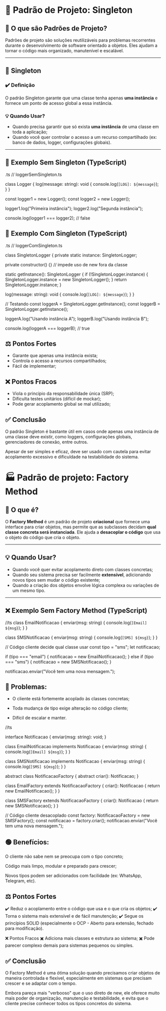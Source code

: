 # 🎯 Padrão de Projeto: Singleton

## 📘 O que são Padrões de Projeto?
Padrões de projeto são soluções reutilizáveis para problemas recorrentes durante o desenvolvimento de software orientado a objetos. Eles ajudam a tornar o código mais organizado, manutenível e escalável.

---

## 🔷 Singleton

### ✔️ Definição
O padrão Singleton garante que uma classe tenha apenas **uma instância** e fornece um ponto de acesso global a essa instância.

### 💡 Quando Usar?
- Quando precisa garantir que só exista **uma instância** de uma classe em toda a aplicação;
- Quando você quer controlar o acesso a um recurso compartilhado (ex: banco de dados, logger, configurações globais).

---

## 🚫 Exemplo **Sem** Singleton (TypeScript)

.ts
// loggerSemSingleton.ts

class Logger {
  log(message: string): void {
    console.log(`[LOG]: ${message}`);
  }
}

const logger1 = new Logger();
const logger2 = new Logger();

logger1.log("Primeira instância");
logger2.log("Segunda instância");

console.log(logger1 === logger2); // false

## 🚫 Exemplo **Com** Singleton (TypeScript)

.ts
// loggerComSingleton.ts

class SingletonLogger {
  private static instance: SingletonLogger;

  private constructor() {} // impede uso de new fora da classe

  static getInstance(): SingletonLogger {
    if (!SingletonLogger.instance) {
      SingletonLogger.instance = new SingletonLogger();
    }
    return SingletonLogger.instance;
  }

  log(message: string): void {
    console.log(`[LOG]: ${message}`);
  }
}

// Testando
const loggerA = SingletonLogger.getInstance();
const loggerB = SingletonLogger.getInstance();

loggerA.log("Usando instância A");
loggerB.log("Usando instância B");

console.log(loggerA === loggerB); // true

## ⚖️ Pontos Fortes
- Garante que apenas uma instância exista;
- Controla o acesso a recursos compartilhados;
- Fácil de implementar;

## ❌ Pontos Fracos
- Viola o princípio da responsabilidade única (SRP);
- Dificulta testes unitários (difícil de mockar);
- Pode gerar acoplamento global se mal utilizado;

## ✅ Conclusão
O padrão Singleton é bastante útil em casos onde apenas uma instância de uma classe deve existir, como loggers, configurações globais, gerenciadores de conexão, entre outros.

Apesar de ser simples e eficaz, deve ser usado com cautela para evitar acoplamento excessivo e dificuldade na testabilidade do sistema.

# 🏭 Padrão de projeto: Factory Method

## 🔷 O que é?

O **Factory Method** é um padrão de projeto **criacional** que fornece uma interface para criar objetos, mas permite que as subclasses decidam **qual classe concreta será instanciada**. Ele ajuda a **desacoplar o código** que usa o objeto do código que cria o objeto.

---

## 💡 Quando Usar?

- Quando você quer evitar acoplamento direto com classes concretas;
- Quando seu sistema precisa ser facilmente **extensível**, adicionando novos tipos sem mudar o código existente;
- Quando a criação dos objetos envolve lógica complexa ou variações de um mesmo tipo.

---

## ❌ Exemplo Sem Factory Method (TypeScript)

//ts
class EmailNotificacao {
  enviar(msg: string) {
    console.log(`[Email] ${msg}`);
  }
}

class SMSNotificacao {
  enviar(msg: string) {
    console.log(`[SMS] ${msg}`);
  }
}

// Código cliente decide qual classe usar
const tipo = "sms";
let notificacao;

if (tipo === "email") {
  notificacao = new EmailNotificacao();
} else if (tipo === "sms") {
  notificacao = new SMSNotificacao();
}

notificacao.enviar("Você tem uma nova mensagem.");

## 🔴 Problemas:

- O cliente está fortemente acoplado às classes concretas;

- Toda mudança de tipo exige alteração no código cliente;

- Difícil de escalar e manter.

//ts

interface Notificacao {
  enviar(msg: string): void;
}

class EmailNotificacao implements Notificacao {
  enviar(msg: string) {
    console.log(`[Email] ${msg}`);
  }
}

class SMSNotificacao implements Notificacao {
  enviar(msg: string) {
    console.log(`[SMS] ${msg}`);
  }
}

abstract class NotificacaoFactory {
  abstract criar(): Notificacao;
}

class EmailFactory extends NotificacaoFactory {
  criar(): Notificacao {
    return new EmailNotificacao();
  }
}

class SMSFactory extends NotificacaoFactory {
  criar(): Notificacao {
    return new SMSNotificacao();
  }
}

// Código cliente desacoplado
const factory: NotificacaoFactory = new SMSFactory();
const notificacao = factory.criar();
notificacao.enviar("Você tem uma nova mensagem.");

## 🟢 Benefícios:

O cliente não sabe nem se preocupa com o tipo concreto;

Código mais limpo, modular e preparado para crescer;

Novos tipos podem ser adicionados com facilidade (ex: WhatsApp, Telegram, etc).

## ⚖️ Pontos Fortes
✔️ Reduz o acoplamento entre o código que usa e o que cria os objetos;
✔️ Torna o sistema mais extensível e de fácil manutenção;
✔️ Segue os princípios SOLID (especialmente o OCP - Aberto para extensão, fechado para modificação).

❌ Pontos Fracos
✖️ Adiciona mais classes e estrutura ao sistema;
✖️ Pode parecer complexo demais para sistemas pequenos ou simples.

## ✅ Conclusão
O Factory Method é uma ótima solução quando precisamos criar objetos de maneira controlada e flexível, especialmente em sistemas que precisam crescer e se adaptar com o tempo.

Embora pareça mais "verbooso" que o uso direto de new, ele oferece muito mais poder de organização, manutenção e testabilidade, e evita que o cliente precise conhecer todos os tipos concretos do sistema.